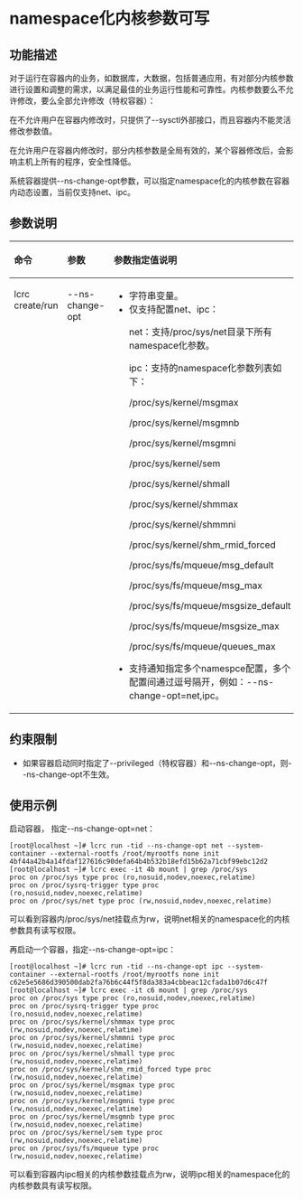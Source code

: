 # namespace化内核参数可写<a name="ZH-CN_TOPIC_0184808021"></a>

## 功能描述<a name="zh-cn_topic_0182200836_section231043418358"></a>

对于运行在容器内的业务，如数据库，大数据，包括普通应用，有对部分内核参数进行设置和调整的需求，以满足最佳的业务运行性能和可靠性。内核参数要么不允许修改，要么全部允许修改（特权容器）：

在不允许用户在容器内修改时，只提供了--sysctl外部接口，而且容器内不能灵活修改参数值。

在允许用户在容器内修改时，部分内核参数是全局有效的，某个容器修改后，会影响主机上所有的程序，安全性降低。

系统容器提供--ns-change-opt参数，可以指定namespace化的内核参数在容器内动态设置，当前仅支持net、ipc。

## 参数说明<a name="zh-cn_topic_0182200836_section342514469355"></a>

<a name="zh-cn_topic_0182200836_table1869210387418"></a>
<table><thead align="left"><tr id="zh-cn_topic_0182200836_row1569373816419"><th class="cellrowborder" valign="top" width="20.96%" id="mcps1.1.4.1.1"><p id="zh-cn_topic_0182200836_p106936387415"><a name="zh-cn_topic_0182200836_p106936387415"></a><a name="zh-cn_topic_0182200836_p106936387415"></a>命令</p>
</th>
<th class="cellrowborder" valign="top" width="20.47%" id="mcps1.1.4.1.2"><p id="zh-cn_topic_0182200836_p15693173814112"><a name="zh-cn_topic_0182200836_p15693173814112"></a><a name="zh-cn_topic_0182200836_p15693173814112"></a>参数</p>
</th>
<th class="cellrowborder" valign="top" width="58.57%" id="mcps1.1.4.1.3"><p id="zh-cn_topic_0182200836_p284710435329"><a name="zh-cn_topic_0182200836_p284710435329"></a><a name="zh-cn_topic_0182200836_p284710435329"></a>参数指定值说明</p>
</th>
</tr>
</thead>
<tbody><tr id="zh-cn_topic_0182200836_row12693163810415"><td class="cellrowborder" valign="top" width="20.96%" headers="mcps1.1.4.1.1 "><p id="zh-cn_topic_0182200836_p66931838134110"><a name="zh-cn_topic_0182200836_p66931838134110"></a><a name="zh-cn_topic_0182200836_p66931838134110"></a>lcrc create/run</p>
</td>
<td class="cellrowborder" valign="top" width="20.47%" headers="mcps1.1.4.1.2 "><p id="zh-cn_topic_0182200836_p20308121310422"><a name="zh-cn_topic_0182200836_p20308121310422"></a><a name="zh-cn_topic_0182200836_p20308121310422"></a>--ns-change-opt</p>
</td>
<td class="cellrowborder" valign="top" width="58.57%" headers="mcps1.1.4.1.3 "><a name="zh-cn_topic_0182200836_ul8762153118534"></a><a name="zh-cn_topic_0182200836_ul8762153118534"></a><ul id="zh-cn_topic_0182200836_ul8762153118534"><li>字符串变量。</li><li>仅支持配置net、ipc：<p id="zh-cn_topic_0182200836_p9801138153410"><a name="zh-cn_topic_0182200836_p9801138153410"></a><a name="zh-cn_topic_0182200836_p9801138153410"></a>net：支持/proc/sys/net目录下所有namespace化参数。</p>
<p id="zh-cn_topic_0182200836_p52601216357"><a name="zh-cn_topic_0182200836_p52601216357"></a><a name="zh-cn_topic_0182200836_p52601216357"></a>ipc：支持的namespace化参数列表如下：</p>
<p id="zh-cn_topic_0182200836_p33951505546"><a name="zh-cn_topic_0182200836_p33951505546"></a><a name="zh-cn_topic_0182200836_p33951505546"></a>/proc/sys/kernel/msgmax</p>
<p id="zh-cn_topic_0182200836_p83965012547"><a name="zh-cn_topic_0182200836_p83965012547"></a><a name="zh-cn_topic_0182200836_p83965012547"></a>/proc/sys/kernel/msgmnb</p>
<p id="zh-cn_topic_0182200836_p1439650115419"><a name="zh-cn_topic_0182200836_p1439650115419"></a><a name="zh-cn_topic_0182200836_p1439650115419"></a>/proc/sys/kernel/msgmni</p>
<p id="zh-cn_topic_0182200836_p13396190125414"><a name="zh-cn_topic_0182200836_p13396190125414"></a><a name="zh-cn_topic_0182200836_p13396190125414"></a>/proc/sys/kernel/sem</p>
<p id="zh-cn_topic_0182200836_p83961407547"><a name="zh-cn_topic_0182200836_p83961407547"></a><a name="zh-cn_topic_0182200836_p83961407547"></a>/proc/sys/kernel/shmall</p>
<p id="zh-cn_topic_0182200836_p13396120125419"><a name="zh-cn_topic_0182200836_p13396120125419"></a><a name="zh-cn_topic_0182200836_p13396120125419"></a>/proc/sys/kernel/shmmax</p>
<p id="zh-cn_topic_0182200836_p93961302544"><a name="zh-cn_topic_0182200836_p93961302544"></a><a name="zh-cn_topic_0182200836_p93961302544"></a>/proc/sys/kernel/shmmni</p>
<p id="zh-cn_topic_0182200836_p8396204548"><a name="zh-cn_topic_0182200836_p8396204548"></a><a name="zh-cn_topic_0182200836_p8396204548"></a>/proc/sys/kernel/shm_rmid_forced</p>
<p id="zh-cn_topic_0182200836_p1339610075418"><a name="zh-cn_topic_0182200836_p1339610075418"></a><a name="zh-cn_topic_0182200836_p1339610075418"></a>/proc/sys/fs/mqueue/msg_default</p>
<p id="zh-cn_topic_0182200836_p239712095419"><a name="zh-cn_topic_0182200836_p239712095419"></a><a name="zh-cn_topic_0182200836_p239712095419"></a>/proc/sys/fs/mqueue/msg_max</p>
<p id="zh-cn_topic_0182200836_p1239790175410"><a name="zh-cn_topic_0182200836_p1239790175410"></a><a name="zh-cn_topic_0182200836_p1239790175410"></a>/proc/sys/fs/mqueue/msgsize_default</p>
<p id="zh-cn_topic_0182200836_p63977012541"><a name="zh-cn_topic_0182200836_p63977012541"></a><a name="zh-cn_topic_0182200836_p63977012541"></a>/proc/sys/fs/mqueue/msgsize_max</p>
<p id="zh-cn_topic_0182200836_p139714085417"><a name="zh-cn_topic_0182200836_p139714085417"></a><a name="zh-cn_topic_0182200836_p139714085417"></a>/proc/sys/fs/mqueue/queues_max</p>
</li><li>支持通知指定多个namespce配置，多个配置间通过逗号隔开，例如：--ns-change-opt=net,ipc。</li></ul>
</td>
</tr>
</tbody>
</table>

## 约束限制<a name="zh-cn_topic_0182200836_section07049182379"></a>

-   如果容器启动同时指定了--privileged（特权容器）和--ns-change-opt，则--ns-change-opt不生效。

## 使用示例<a name="zh-cn_topic_0182200836_section3576812123619"></a>

启动容器， 指定--ns-change-opt=net：

```
[root@localhost ~]# lcrc run -tid --ns-change-opt net --system-container --external-rootfs /root/myrootfs none init
4bf44a42b4a14fdaf127616c90defa64b4b532b18efd15b62a71cbf99ebc12d2
[root@localhost ~]# lcrc exec -it 4b mount | grep /proc/sys
proc on /proc/sys type proc (ro,nosuid,nodev,noexec,relatime)
proc on /proc/sysrq-trigger type proc (ro,nosuid,nodev,noexec,relatime)
proc on /proc/sys/net type proc (rw,nosuid,nodev,noexec,relatime)
```

可以看到容器内/proc/sys/net挂载点为rw，说明net相关的namespace化的内核参数具有读写权限。

再启动一个容器，指定--ns-change-opt=ipc：

```
[root@localhost ~]# lcrc run -tid --ns-change-opt ipc --system-container --external-rootfs /root/myrootfs none init
c62e5e5686d390500dab2fa76b6c44f5f8da383a4cbbeac12cfada1b07d6c47f
[root@localhost ~]# lcrc exec -it c6 mount | grep /proc/sys
proc on /proc/sys type proc (ro,nosuid,nodev,noexec,relatime)
proc on /proc/sysrq-trigger type proc (ro,nosuid,nodev,noexec,relatime)
proc on /proc/sys/kernel/shmmax type proc (rw,nosuid,nodev,noexec,relatime)
proc on /proc/sys/kernel/shmmni type proc (rw,nosuid,nodev,noexec,relatime)
proc on /proc/sys/kernel/shmall type proc (rw,nosuid,nodev,noexec,relatime)
proc on /proc/sys/kernel/shm_rmid_forced type proc (rw,nosuid,nodev,noexec,relatime)
proc on /proc/sys/kernel/msgmax type proc (rw,nosuid,nodev,noexec,relatime)
proc on /proc/sys/kernel/msgmni type proc (rw,nosuid,nodev,noexec,relatime)
proc on /proc/sys/kernel/msgmnb type proc (rw,nosuid,nodev,noexec,relatime)
proc on /proc/sys/kernel/sem type proc (rw,nosuid,nodev,noexec,relatime)
proc on /proc/sys/fs/mqueue type proc (rw,nosuid,nodev,noexec,relatime)
```

可以看到容器内ipc相关的内核参数挂载点为rw，说明ipc相关的namespace化的内核参数具有读写权限。

